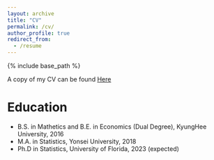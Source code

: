 ```yaml
---
layout: archive
title: "CV"
permalink: /cv/
author_profile: true
redirect_from:
  - /resume
---
```


{% include base_path %}

A copy of my CV can be found [Here](http://woojungbae.github.io/files/cv.pdf)

Education
======
* B.S. in Mathetics and B.E. in Economics (Dual Degree), KyungHee University, 2016
* M.A. in Statistics, Yonsei University, 2018
* Ph.D in Statistics, University of Florida, 2023 (expected)

<!--
Work experience
======
  * Summer 2015: Research Assistant
* Github University
* Duties included: Tagging issues
* Supervisor: Professor Git
-->
<!--
* Fall 2015: Research Assistant
* Github University
* Duties included: Merging pull requests
* Supervisor: Professor Hub
-->
<!--
Skills
======
  * Skill 1
* Skill 2
* Sub-skill 2.1
* Sub-skill 2.2
* Sub-skill 2.3
* Skill 3
-->
<!--
Publications
======
  <ul>{% for post in site.publications %}
{% include archive-single-cv.html %}
{% endfor %}</ul>
  -->
<!--
  Talks
======
  <ul>{% for post in site.talks %}
{% include archive-single-talk-cv.html %}
{% endfor %}</ul>
  -->
<!--
  Teaching
======
  <ul>{% for post in site.teaching %}
{% include archive-single-cv.html %}
{% endfor %}</ul>
-->
